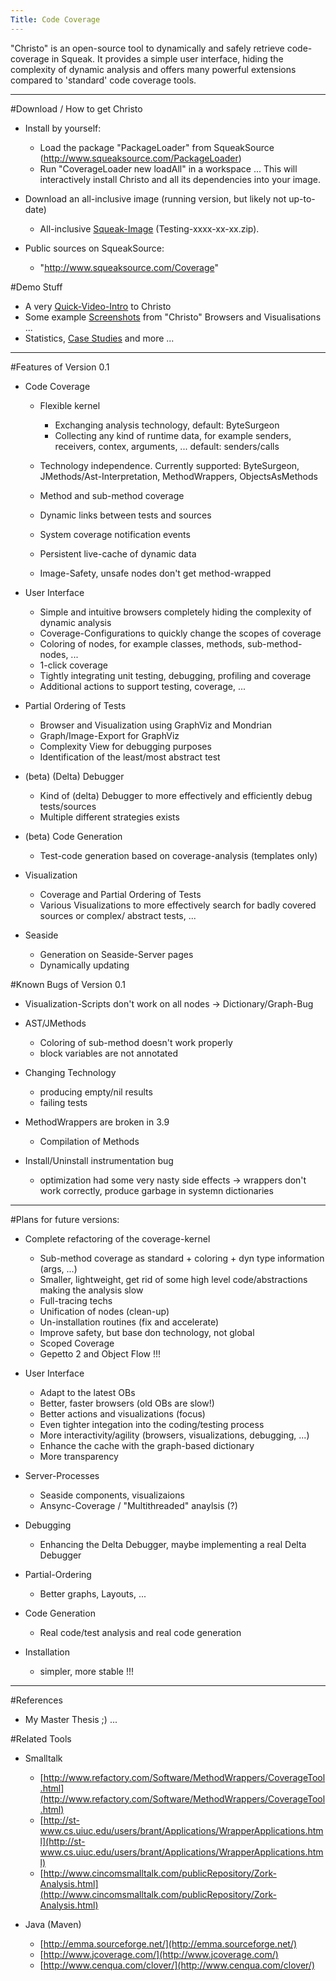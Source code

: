 ```yaml
---
Title: Code Coverage
---
```


"Christo" is an open-source tool to dynamically and safely retrieve code-coverage in Squeak. It provides a simple user interface, hiding the complexity of dynamic analysis and offers many powerful extensions compared to 'standard' code coverage tools.


---

#Download / How to get Christo

-  Install by yourself:
	-  Load the package "PackageLoader" from SqueakSource (http://www.squeaksource.com/PackageLoader)
	-  Run "CoverageLoader new loadAll" in a workspace ... This will interactively install Christo and all its dependencies into your image.

-  Download an all-inclusive image (running version, but likely not up-to-date)
	-  All-inclusive [Squeak-Image](http://www.iam.unibe.ch/~reichhar/files) (Testing-xxxx-xx-xx.zip).

-  Public sources on SqueakSource:
	-  "http://www.squeaksource.com/Coverage"


#Demo Stuff

-  A very [Quick-Video-Intro](http://www.iam.unibe.ch/~reichhar/ChristoBasics.mov) to Christo
-  Some example [Screenshots](%base_url%/wiki/alumni/stefanreichhart/codecoverage/screenshots) from "Christo" Browsers and Visualisations ...
-  Statistics, [Case Studies](%base_url%/wiki/alumni/stefanreichhart/codecoverage/casestudies) and more ...


---

#Features of Version 0.1

-  Code Coverage
	-  Flexible kernel
		-  Exchanging analysis technology, default: ByteSurgeon
		-  Collecting any kind of runtime data, for example senders, receivers, contex, arguments, ... default: senders/calls

	-  Technology independence. Currently supported: ByteSurgeon, JMethods/Ast-Interpretation, MethodWrappers, ObjectsAsMethods
	-  Method and sub-method coverage
	-  Dynamic links between tests and sources
	-  System coverage notification events
	-  Persistent live-cache of dynamic data
	-  Image-Safety, unsafe nodes don't get method-wrapped

-  User Interface
	-  Simple and intuitive browsers completely hiding the complexity of dynamic analysis
	-  Coverage-Configurations to quickly change the scopes of coverage
	-  Coloring of nodes, for example classes, methods, sub-method-nodes, ...
	-  1-click coverage
	-  Tightly integrating unit testing, debugging, profiling and coverage
	-  Additional actions to support testing, coverage, ...

-  Partial Ordering of Tests
	-  Browser and Visualization using GraphViz and Mondrian
	-  Graph/Image-Export for GraphViz
	-  Complexity View for debugging purposes
	-  Identification of the least/most abstract test

-  (beta) (Delta) Debugger
	-  Kind of (delta) Debugger to more effectively and efficiently debug tests/sources
	-  Multiple different strategies exists

-  (beta) Code Generation
	-  Test-code generation based on coverage-analysis (templates only)

-  Visualization
	-  Coverage and Partial Ordering of Tests
	-  Various Visualizations to more effectively search for badly covered sources or complex/ abstract tests, ...

-  Seaside
	-  Generation on Seaside-Server pages
	-  Dynamically updating


#Known Bugs of Version 0.1

-  Visualization-Scripts don't work on all nodes -> Dictionary/Graph-Bug
-  AST/JMethods
	-  Coloring of sub-method doesn't work properly
	-  block variables are not annotated

-  Changing Technology
	-  producing empty/nil results
	-  failing tests 

-  MethodWrappers are broken in 3.9
	-  Compilation of Methods

-  Install/Uninstall instrumentation bug
	-  optimization had some very nasty side effects -> wrappers don't work correctly, produce garbage in systemn dictionaries



---

#Plans for future versions:

-  Complete refactoring of the coverage-kernel
	-  Sub-method coverage as standard \+ coloring \+ dyn type information (args, ...)
	-  Smaller, lightweight, get rid of some high level code/abstractions making the analysis slow
	-  Full-tracing techs
	-  Unification of nodes (clean-up)
	-  Un-installation routines (fix and accelerate)
	-  Improve safety, but base don technology, not global
	-  Scoped Coverage
	-  Gepetto 2 and Object Flow !!!

-  User Interface
	-  Adapt to the latest OBs
	-  Better, faster browsers (old OBs are slow!)
	-  Better actions and visualizations (focus)
	-  Even tighter integation into the coding/testing process
	-  More interactivity/agility (browsers, visualizations, debugging, ...)
	-  Enhance the cache with the graph-based dictionary
	-  More transparency

-  Server-Processes
	-  Seaside components, visualizaions
	-  Ansync-Coverage / "Multithreaded" anaylsis (?)

-  Debugging
	-  Enhancing the Delta Debugger, maybe implementing a real Delta Debugger

-  Partial-Ordering
	-  Better graphs, Layouts, ...

-  Code Generation
	-  Real code/test analysis and real code generation

-  Installation
	-  simpler, more stable !!!



---

#References

-  My Master Thesis ;) ...

#Related Tools

-  Smalltalk
	-  [http://www.refactory.com/Software/MethodWrappers/CoverageTool.html](http://www.refactory.com/Software/MethodWrappers/CoverageTool.html)
	-  [http://st-www.cs.uiuc.edu/users/brant/Applications/WrapperApplications.html](http://st-www.cs.uiuc.edu/users/brant/Applications/WrapperApplications.html)
	-  [http://www.cincomsmalltalk.com/publicRepository/Zork-Analysis.html](http://www.cincomsmalltalk.com/publicRepository/Zork-Analysis.html)

-  Java (Maven)
	-  [http://emma.sourceforge.net/](http://emma.sourceforge.net/)
	-  [http://www.jcoverage.com/](http://www.jcoverage.com/)
	-  [http://www.cenqua.com/clover/](http://www.cenqua.com/clover/)

